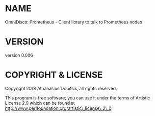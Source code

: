 # NAME

OmniDisco::Prometheus - Client library to talk to Prometheus nodes

# VERSION

version 0.006

# COPYRIGHT & LICENSE

Copyright 2018 Athanasios Douitsis, all rights reserved.

This program is free software; you can use it
under the terms of Artistic License 2.0 which can be found at 
http://www.perlfoundation.org/artistic\_license\_2\_0
